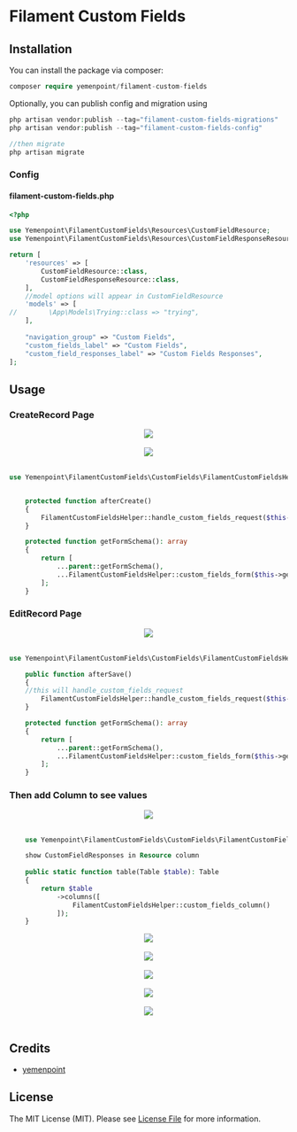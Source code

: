 # Filament Custom Fields 

## Installation

You can install the package via composer:

```php
composer require yemenpoint/filament-custom-fields
```

Optionally, you can publish config and migration using

```php
php artisan vendor:publish --tag="filament-custom-fields-migrations"
php artisan vendor:publish --tag="filament-custom-fields-config"

//then migrate
php artisan migrate

```
### Config
#### filament-custom-fields.php
```php
<?php

use Yemenpoint\FilamentCustomFields\Resources\CustomFieldResource;
use Yemenpoint\FilamentCustomFields\Resources\CustomFieldResponseResource;

return [
    'resources' => [
        CustomFieldResource::class,
        CustomFieldResponseResource::class,
    ],
    //model options will appear in CustomFieldResource 
    'models' => [
//        \App\Models\Trying::class => "trying",
    ],
    
    "navigation_group" => "Custom Fields",
    "custom_fields_label" => "Custom Fields",
    "custom_field_responses_label" => "Custom Fields Responses",
];

```

## Usage

### CreateRecord Page
<div align="center">
    <img src="https://github.com/yemenpoint/filament-custom-fields/blob/main/images/6.png" >
</div>
<br/>

<div align="center">
    <img src="https://github.com/yemenpoint/filament-custom-fields/blob/main/images/4.png" >
</div>
<br/>

```php
use Yemenpoint\FilamentCustomFields\CustomFields\FilamentCustomFieldsHelper;


    protected function afterCreate()
    {
        FilamentCustomFieldsHelper::handle_custom_fields_request($this->data, $this->getModel(), $this->record->id);
    }

    protected function getFormSchema(): array
    {
        return [
            ...parent::getFormSchema(),
            ...FilamentCustomFieldsHelper::custom_fields_form($this->getModel(), data_get($this->record,"id"))
        ];
    }


```

### EditRecord Page
<div align="center">
    <img src="https://github.com/yemenpoint/filament-custom-fields/blob/main/images/7.png" >
</div>
<br/>

```php
use Yemenpoint\FilamentCustomFields\CustomFields\FilamentCustomFieldsHelper;

    public function afterSave()
    {
    //this will handle_custom_fields_request
        FilamentCustomFieldsHelper::handle_custom_fields_request($this->data, $this->getModel(), $this->record->id);
    }

    protected function getFormSchema(): array
    {
        return [
            ...parent::getFormSchema(),
            ...FilamentCustomFieldsHelper::custom_fields_form($this->getModel(), data_get($this->record,"id"))
        ];
    }
```

### Then add Column to see values

<div align="center">
    <img src="https://github.com/yemenpoint/filament-custom-fields/blob/main/images/8.png" >
</div>
<br/>

```php
    use Yemenpoint\FilamentCustomFields\CustomFields\FilamentCustomFieldsHelper;

    show CustomFieldResponses in Resource column
    
    public static function table(Table $table): Table
    {
        return $table
            ->columns([
                FilamentCustomFieldsHelper::custom_fields_column()
            ]);
    }
```

<div align="center">
    <img src="https://github.com/yemenpoint/filament-custom-fields/blob/main/images/1.png" >
</div>
<br/>
<div align="center">
    <img src="https://github.com/yemenpoint/filament-custom-fields/blob/main/images/2.png" >
</div>
<br/>
<div align="center">
    <img src="https://github.com/yemenpoint/filament-custom-fields/blob/main/images/3.png" >
</div>
<br/>
<div align="center">
    <img src="https://github.com/yemenpoint/filament-custom-fields/blob/main/images/4.png" >
</div>
<br/>
<div align="center">
    <img src="https://github.com/yemenpoint/filament-custom-fields/blob/main/images/5.png" >
</div>
<br/>

####  

## Credits

- [yemenpoint](https://github.com/yemenpoint)

## License

The MIT License (MIT). Please see [License File](LICENSE.md) for more information.
